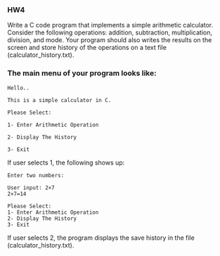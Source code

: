 ### HW4

Write a C code program that implements a simple arithmetic calculator. Consider the following operations: addition, subtraction, multiplication, division, and mode.
Your program should also writes the results on the screen and store history of the operations on a text file (calculator_history.txt). 

### The main menu of your program looks like:
```
Hello.. 

This is a simple calculator in C.

Please Select:

1- Enter Arithmetic Operation

2- Display The History

3- Exit 
```

If user selects 1, the following shows up:

```
Enter two numbers: 

User input: 2×7
2×7=14

Please Select:
1- Enter Arithmetic Operation 
2- Display The History 
3- Exit 

```

If user selects 2, the program displays the save history in the file (calculator_history.txt).





